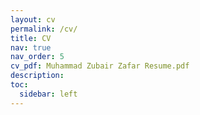 ```yaml
---
layout: cv
permalink: /cv/
title: CV
nav: true
nav_order: 5
cv_pdf: Muhammad Zubair Zafar Resume.pdf
description: 
toc:
  sidebar: left
---
```

